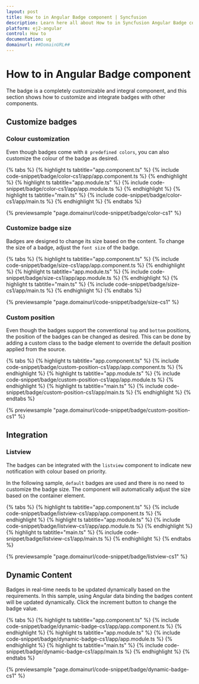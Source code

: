 ```yaml
---
layout: post
title: How to in Angular Badge component | Syncfusion
description: Learn here all about How to in Syncfusion Angular Badge component of Syncfusion Essential JS 2 and more.
platform: ej2-angular
control: How to 
documentation: ug
domainurl: ##DomainURL##
---
```


# How to in Angular Badge component

The badge is a completely customizable and integral component, and this section shows how to customize and integrate badges with other components.

## Customize badges

### Colour customization

Even though badges come with `8 predefined colors`, you can also customize the colour of the badge as desired.

{% tabs %}
{% highlight ts tabtitle="app.component.ts" %}
{% include code-snippet/badge/color-cs1/app/app.component.ts %}
{% endhighlight %}
{% highlight ts tabtitle="app.module.ts" %}
{% include code-snippet/badge/color-cs1/app/app.module.ts %}
{% endhighlight %}
{% highlight ts tabtitle="main.ts" %}
{% include code-snippet/badge/color-cs1/app/main.ts %}
{% endhighlight %}
{% endtabs %}
  
{% previewsample "page.domainurl/code-snippet/badge/color-cs1" %}

### Customize badge size

Badges are designed to change its size based on the content. To change the size of a badge,
adjust the `font size` of the badge.

{% tabs %}
{% highlight ts tabtitle="app.component.ts" %}
{% include code-snippet/badge/size-cs1/app/app.component.ts %}
{% endhighlight %}
{% highlight ts tabtitle="app.module.ts" %}
{% include code-snippet/badge/size-cs1/app/app.module.ts %}
{% endhighlight %}
{% highlight ts tabtitle="main.ts" %}
{% include code-snippet/badge/size-cs1/app/main.ts %}
{% endhighlight %}
{% endtabs %}
  
{% previewsample "page.domainurl/code-snippet/badge/size-cs1" %}

### Custom position

Even though the badges support the conventional `top` and `bottom` positions, the position of the badges can be changed as desired.
This can be done by adding a custom class to the badge element to override the default position applied from the source.

{% tabs %}
{% highlight ts tabtitle="app.component.ts" %}
{% include code-snippet/badge/custom-position-cs1/app/app.component.ts %}
{% endhighlight %}
{% highlight ts tabtitle="app.module.ts" %}
{% include code-snippet/badge/custom-position-cs1/app/app.module.ts %}
{% endhighlight %}
{% highlight ts tabtitle="main.ts" %}
{% include code-snippet/badge/custom-position-cs1/app/main.ts %}
{% endhighlight %}
{% endtabs %}
  
{% previewsample "page.domainurl/code-snippet/badge/custom-position-cs1" %}

## Integration

### Listview

The badges can be integrated with the `listview` component to indicate new notification with colour based on priority.

In the following sample, `default` badges are used and there is no need to customize the
badge size. The component will automatically adjust the size based on the container element.

{% tabs %}
{% highlight ts tabtitle="app.component.ts" %}
{% include code-snippet/badge/listview-cs1/app/app.component.ts %}
{% endhighlight %}
{% highlight ts tabtitle="app.module.ts" %}
{% include code-snippet/badge/listview-cs1/app/app.module.ts %}
{% endhighlight %}
{% highlight ts tabtitle="main.ts" %}
{% include code-snippet/badge/listview-cs1/app/main.ts %}
{% endhighlight %}
{% endtabs %}
  
{% previewsample "page.domainurl/code-snippet/badge/listview-cs1" %}

## Dynamic Content

Badges in real-time needs to be updated dynamically based on the requirements. In this sample, using Angular data binding the badges content will be updated dynamically. Click the increment button to change the badge value.

{% tabs %}
{% highlight ts tabtitle="app.component.ts" %}
{% include code-snippet/badge/dynamic-badge-cs1/app/app.component.ts %}
{% endhighlight %}
{% highlight ts tabtitle="app.module.ts" %}
{% include code-snippet/badge/dynamic-badge-cs1/app/app.module.ts %}
{% endhighlight %}
{% highlight ts tabtitle="main.ts" %}
{% include code-snippet/badge/dynamic-badge-cs1/app/main.ts %}
{% endhighlight %}
{% endtabs %}
  
{% previewsample "page.domainurl/code-snippet/badge/dynamic-badge-cs1" %}
